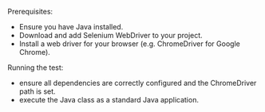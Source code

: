 Prerequisites:
- Ensure you have Java installed.
- Download and add Selenium WebDriver to your project.
- Install a web driver for your browser (e.g. ChromeDriver for Google Chrome).

Running the test:
- ensure all dependencies are correctly configured and the ChromeDriver path is set.
- execute the Java class as a standard Java application.
